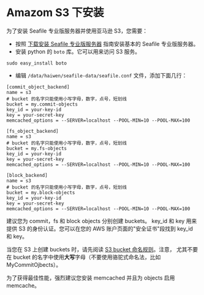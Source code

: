 # Amazom S3 下安装

为了安装 Seafile 专业版服务器并使用亚马逊 S3，您需要：

- 按照 [下载安装 Seafile 专业版服务器](download_and_setup_seafile_professional_server.md) 指南安装基本的 Seafile 专业版服务器。
- 安装 python 的 `boto` 库。它可以用来访问 S3 服务。
```
sudo easy_install boto
```
- 编辑 `/data/haiwen/seafile-data/seafile.conf` 文件，添加下面几行：
```
[commit_object_backend]
name = s3
# bucket 的名字只能使用小写字母，数字，点号，短划线
bucket = my.commit-objects
key_id = your-key-id
key = your-secret-key
memcached_options = --SERVER=localhost --POOL-MIN=10 --POOL-MAX=100

[fs_object_backend]
name = s3
# bucket 的名字只能使用小写字母，数字，点号，短划线
bucket = my.fs-objects
key_id = your-key-id
key = your-secret-key
memcached_options = --SERVER=localhost --POOL-MIN=10 --POOL-MAX=100

[block_backend]
name = s3
# bucket 的名字只能使用小写字母，数字，点号，短划线
bucket = my.block-objects
key_id = your-key-id
key = your-secret-key
memcached_options = --SERVER=localhost --POOL-MIN=10 --POOL-MAX=100
```
建议您为 commit，fs 和 block objects 分别创建 buckets。
key_id 和 key 用来提供 S3 的身份认证。您可以在您的 AWS 账户页面的"安全证书"段找到 key_id 和 key。

当您在 S3 上创建 buckets 时，请先阅读 [S3 bucket 命名规则][1]。注意， 尤其不要在 bucket 的名字中使用**大写**字母（不要使用骆驼式命名法，比如 MyCommitOjbects）。

为了获得最佳性能，强烈建议您安装 memcached 并且为 objects 启用 memcache。 


  [1]: http://docs.aws.amazon.com/AmazonS3/latest/dev/BucketRestrictions.html "the bucket naming rules"
